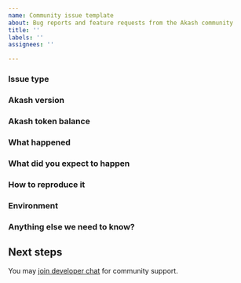 ```yaml
---
name: Community issue template
about: Bug reports and feature requests from the Akash community
title: ''
labels: ''
assignees: ''

---
```


<!-- This form is for bug reports and feature requests ONLY!

If you're looking for help, run `akash -h`, check out documentation at https://docs.akash.network.

Join our chat at http://akash.network/chat to speak with a team member.

If the matter is security related, please DM an admin on our Telegram channel at https://akash.network/chat
-->

### Issue type
<!--  Bug or feature request? -->

### Akash version

<!-- output of:
$ akash version
-->


### Akash token balance
<!-- output of: 
$ akash key list #returns your key names and values
$ akash query account [key value] #returns your balance
-->

### What happened

### What did you expect to happen

### How to reproduce it
<!--  Steps to reproduce, as minimally and precisely as possible -->


### Environment
<!--  Where are you running?
akashd (server): testnet or local?
akash (client): OS and other env info as appropriate 
-->


### Anything else we need to know?
<!-- For example:
     - {deployment,lease} id as appropriate
     - deployment.yml if appropriate
-->

## Next steps

You may [join developer chat](https://akash.network/chat) for community support.

